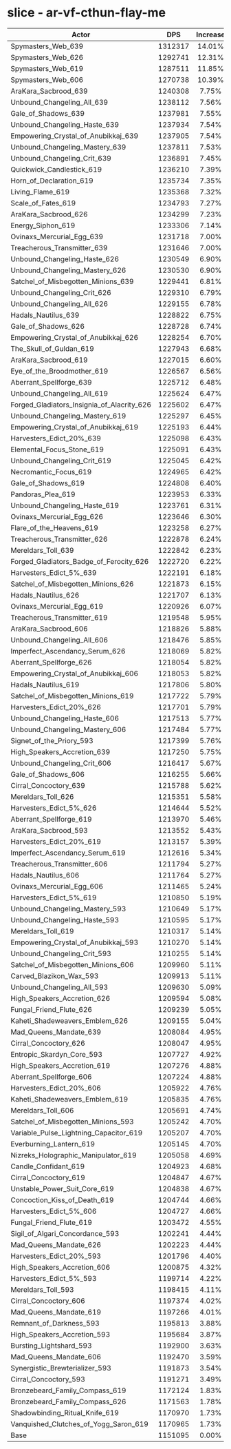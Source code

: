 # slice - ar-vf-cthun-flay-me
| Actor | DPS | Increase |
|---|:---:|:---:|
|Spymasters_Web_639|1312317|14.01%|
|Spymasters_Web_626|1292741|12.31%|
|Spymasters_Web_619|1287511|11.85%|
|Spymasters_Web_606|1270738|10.39%|
|AraKara_Sacbrood_639|1240308|7.75%|
|Unbound_Changeling_All_639|1238112|7.56%|
|Gale_of_Shadows_639|1237981|7.55%|
|Unbound_Changeling_Haste_639|1237934|7.54%|
|Empowering_Crystal_of_Anubikkaj_639|1237905|7.54%|
|Unbound_Changeling_Mastery_639|1237811|7.53%|
|Unbound_Changeling_Crit_639|1236891|7.45%|
|Quickwick_Candlestick_619|1236210|7.39%|
|Horn_of_Declaration_619|1235734|7.35%|
|Living_Flame_619|1235368|7.32%|
|Scale_of_Fates_619|1234793|7.27%|
|AraKara_Sacbrood_626|1234299|7.23%|
|Energy_Siphon_619|1233306|7.14%|
|Ovinaxs_Mercurial_Egg_639|1231718|7.00%|
|Treacherous_Transmitter_639|1231646|7.00%|
|Unbound_Changeling_Haste_626|1230549|6.90%|
|Unbound_Changeling_Mastery_626|1230530|6.90%|
|Satchel_of_Misbegotten_Minions_639|1229441|6.81%|
|Unbound_Changeling_Crit_626|1229310|6.79%|
|Unbound_Changeling_All_626|1229155|6.78%|
|Hadals_Nautilus_639|1228822|6.75%|
|Gale_of_Shadows_626|1228728|6.74%|
|Empowering_Crystal_of_Anubikkaj_626|1228254|6.70%|
|The_Skull_of_Guldan_619|1227943|6.68%|
|AraKara_Sacbrood_619|1227015|6.60%|
|Eye_of_the_Broodmother_619|1226567|6.56%|
|Aberrant_Spellforge_639|1225712|6.48%|
|Unbound_Changeling_All_619|1225624|6.47%|
|Forged_Gladiators_Insignia_of_Alacrity_626|1225602|6.47%|
|Unbound_Changeling_Mastery_619|1225297|6.45%|
|Empowering_Crystal_of_Anubikkaj_619|1225193|6.44%|
|Harvesters_Edict_20%_639|1225098|6.43%|
|Elemental_Focus_Stone_619|1225091|6.43%|
|Unbound_Changeling_Crit_619|1225045|6.42%|
|Necromantic_Focus_619|1224965|6.42%|
|Gale_of_Shadows_619|1224808|6.40%|
|Pandoras_Plea_619|1223953|6.33%|
|Unbound_Changeling_Haste_619|1223761|6.31%|
|Ovinaxs_Mercurial_Egg_626|1223646|6.30%|
|Flare_of_the_Heavens_619|1223258|6.27%|
|Treacherous_Transmitter_626|1222878|6.24%|
|Mereldars_Toll_639|1222842|6.23%|
|Forged_Gladiators_Badge_of_Ferocity_626|1222720|6.22%|
|Harvesters_Edict_5%_639|1222191|6.18%|
|Satchel_of_Misbegotten_Minions_626|1221873|6.15%|
|Hadals_Nautilus_626|1221707|6.13%|
|Ovinaxs_Mercurial_Egg_619|1220926|6.07%|
|Treacherous_Transmitter_619|1219548|5.95%|
|AraKara_Sacbrood_606|1218826|5.88%|
|Unbound_Changeling_All_606|1218476|5.85%|
|Imperfect_Ascendancy_Serum_626|1218069|5.82%|
|Aberrant_Spellforge_626|1218054|5.82%|
|Empowering_Crystal_of_Anubikkaj_606|1218053|5.82%|
|Hadals_Nautilus_619|1217806|5.80%|
|Satchel_of_Misbegotten_Minions_619|1217722|5.79%|
|Harvesters_Edict_20%_626|1217701|5.79%|
|Unbound_Changeling_Haste_606|1217513|5.77%|
|Unbound_Changeling_Mastery_606|1217484|5.77%|
|Signet_of_the_Priory_593|1217399|5.76%|
|High_Speakers_Accretion_639|1217250|5.75%|
|Unbound_Changeling_Crit_606|1216417|5.67%|
|Gale_of_Shadows_606|1216255|5.66%|
|Cirral_Concoctory_639|1215788|5.62%|
|Mereldars_Toll_626|1215351|5.58%|
|Harvesters_Edict_5%_626|1214644|5.52%|
|Aberrant_Spellforge_619|1213970|5.46%|
|AraKara_Sacbrood_593|1213552|5.43%|
|Harvesters_Edict_20%_619|1213157|5.39%|
|Imperfect_Ascendancy_Serum_619|1212616|5.34%|
|Treacherous_Transmitter_606|1211794|5.27%|
|Hadals_Nautilus_606|1211764|5.27%|
|Ovinaxs_Mercurial_Egg_606|1211465|5.24%|
|Harvesters_Edict_5%_619|1210850|5.19%|
|Unbound_Changeling_Mastery_593|1210649|5.17%|
|Unbound_Changeling_Haste_593|1210595|5.17%|
|Mereldars_Toll_619|1210317|5.14%|
|Empowering_Crystal_of_Anubikkaj_593|1210270|5.14%|
|Unbound_Changeling_Crit_593|1210255|5.14%|
|Satchel_of_Misbegotten_Minions_606|1209960|5.11%|
|Carved_Blazikon_Wax_593|1209913|5.11%|
|Unbound_Changeling_All_593|1209630|5.09%|
|High_Speakers_Accretion_626|1209594|5.08%|
|Fungal_Friend_Flute_626|1209239|5.05%|
|Kaheti_Shadeweavers_Emblem_626|1209155|5.04%|
|Mad_Queens_Mandate_639|1208084|4.95%|
|Cirral_Concoctory_626|1208047|4.95%|
|Entropic_Skardyn_Core_593|1207727|4.92%|
|High_Speakers_Accretion_619|1207276|4.88%|
|Aberrant_Spellforge_606|1207224|4.88%|
|Harvesters_Edict_20%_606|1205922|4.76%|
|Kaheti_Shadeweavers_Emblem_619|1205835|4.76%|
|Mereldars_Toll_606|1205691|4.74%|
|Satchel_of_Misbegotten_Minions_593|1205242|4.70%|
|Variable_Pulse_Lightning_Capacitor_619|1205207|4.70%|
|Everburning_Lantern_619|1205145|4.70%|
|Nizreks_Holographic_Manipulator_619|1205058|4.69%|
|Candle_Confidant_619|1204923|4.68%|
|Cirral_Concoctory_619|1204847|4.67%|
|Unstable_Power_Suit_Core_619|1204838|4.67%|
|Concoction_Kiss_of_Death_619|1204744|4.66%|
|Harvesters_Edict_5%_606|1204727|4.66%|
|Fungal_Friend_Flute_619|1203472|4.55%|
|Sigil_of_Algari_Concordance_593|1202241|4.44%|
|Mad_Queens_Mandate_626|1202223|4.44%|
|Harvesters_Edict_20%_593|1201796|4.40%|
|High_Speakers_Accretion_606|1200875|4.32%|
|Harvesters_Edict_5%_593|1199714|4.22%|
|Mereldars_Toll_593|1198415|4.11%|
|Cirral_Concoctory_606|1197374|4.02%|
|Mad_Queens_Mandate_619|1197266|4.01%|
|Remnant_of_Darkness_593|1195813|3.88%|
|High_Speakers_Accretion_593|1195684|3.87%|
|Bursting_Lightshard_593|1192900|3.63%|
|Mad_Queens_Mandate_606|1192470|3.59%|
|Synergistic_Brewterializer_593|1191873|3.54%|
|Cirral_Concoctory_593|1191271|3.49%|
|Bronzebeard_Family_Compass_619|1172124|1.83%|
|Bronzebeard_Family_Compass_626|1171563|1.78%|
|Shadowbinding_Ritual_Knife_619|1170970|1.73%|
|Vanquished_Clutches_of_Yogg_Saron_619|1170965|1.73%|
|Base|1151095|0.00%|
